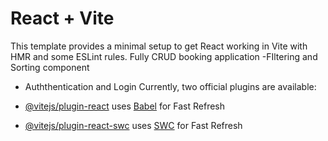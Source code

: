 # React + Vite

This template provides a minimal setup to get React working in Vite with HMR and some ESLint rules. Fully CRUD booking application
-FIltering and Sorting component 
- Auththentication and Login
Currently, two official plugins are available:

- [@vitejs/plugin-react](https://github.com/vitejs/vite-plugin-react/blob/main/packages/plugin-react/README.md) uses [Babel](https://babeljs.io/) for Fast Refresh
- [@vitejs/plugin-react-swc](https://github.com/vitejs/vite-plugin-react-swc) uses [SWC](https://swc.rs/) for Fast Refresh
